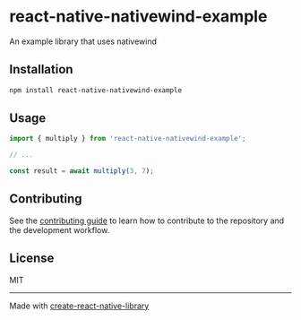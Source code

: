 # react-native-nativewind-example

An example library that uses nativewind

## Installation

```sh
npm install react-native-nativewind-example
```

## Usage

```js
import { multiply } from 'react-native-nativewind-example';

// ...

const result = await multiply(3, 7);
```

## Contributing

See the [contributing guide](CONTRIBUTING.md) to learn how to contribute to the repository and the development workflow.

## License

MIT

---

Made with [create-react-native-library](https://github.com/callstack/react-native-builder-bob)
